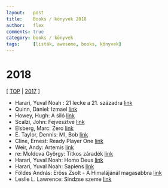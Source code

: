 ```yaml
---
layout:   post
title:    Books / könyvek 2018
author:   flex
comments: true
category: books / könyvek
tags:     [listák, awesome, books, könyvek]
---
```


<link rel='stylesheet' href='unitegallery/css/unite-gallery.css' type='text/css' /> 
<link rel='stylesheet' href='unitegallery/themes/default/ug-theme-default.css' type='text/css' /> 

<script type='text/javascript' src='unitegallery/js/jquery-11.0.min.js'></script>
<script type='text/javascript' src='unitegallery/js/unitegallery.min.js'></script> 
<script type='text/javascript' src='unitegallery/themes/tiles/ug-theme-tiles.js'></script>

# 2018

[ [TOP](TOP_books.html) | [2017](2017_books.html) ]

<div id="gallery2018" style="display:none; margin-bottom: .7em; margin-left: 1.5%; margin-right: 1.5%; margin-top: .5em;">

<img alt="Harari, Yuval Noah : 21 lecke a 21. századra" src="images/books/2018/21_lecke_a_21_szazadra.jpg" data-image="images/movies/2018/21_lecke_a_21_szazadra_ORIGINAL.jpg" data-description="Harari, Yuval Noah : 21 lecke a 21. századra">
<img alt="Quinn, Daniel: Izmael" src="images/books/2018/izmael.jpg" data-image="images/movies/2018/izmael_ORIGINAL.jpg" data-description="Quinn, Daniel: Izmael">
<img alt="Howey, Hugh: A siló" src="images/books/2018/a_silo.jpg" data-image="images/movies/2018/a_silo_ORIGINAL.jpg" data-description="Howey, Hugh: A siló">
<img alt="Scalzi, John: Fejvesztve" src="images/books/2018/fejvesztve.jpg" data-image="images/movies/2018/fejvesztve_ORIGINAL.jpg" data-description="Scalzi, John: Fejvesztve">
<img alt="Elsberg, Marc: Zero" src="images/books/2018/zero.jpg" data-image="images/movies/2018/zero_ORIGINAL.jpg" data-description="Elsberg, Marc: Zero">
<img alt="E. Taylor, Dennis: MI, Bob" src="images/books/2018/mi_bob.jpg" data-image="images/movies/2018/mi_bob_ORIGINAL.jpg" data-description="E. Taylor, Dennis: MI, Bob">
<img alt="Cline, Ernest: Ready Player One" src="images/books/2018/ready_player_one.jpg" data-image="images/movies/2018/ready_player_one_ORIGINAL.jpg" data-description="Cline, Ernest: Ready Player One">
<img alt="Weir, Andy: Artemis" src="images/books/2018/artemis.jpg" data-image="images/movies/2018/artemis_ORIGINAL.jpg" data-description="Weir, Andy: Artemis">
<img alt="re: Moldova György: Titkos záradék" src="images/books/2018/titkos_zaradek.jpg" data-image="images/movies/2018/titkos_zaradek_ORIGINAL.jpg" data-description="re: Moldova György: Titkos záradék">
<img alt="Harari, Yuval Noah: Homo Deus" src="images/books/2018/homo_deus.jpg" data-image="images/movies/2018/home_deus_ORIGINAL.jpg" data-description="Harari, Yuval Noah: Homo Deus">
<img alt="Harari, Yuval Noah: Sapiens" src="images/books/2018/sapiens.jpg" data-image="images/movies/2018/sapiens_ORIGINAL.jpg" data-description="Harari, Yuval Noah: Sapiens">
<img alt="Földes András: Erőss Zsolt - A Himalájánál magasabbra" src="images/books/2018/eross_zsolt.jpg" data-image="images/movies/2018/eross_zsolt_ORIGINAL.jpg" data-description="Földes András: Erőss Zsolt - A Himalájánál magasabbra">
<img alt="Leslie L. Lawrence: Sindzse szeme" src="images/books/2018/sindzse_szeme.jpg" data-image="images/movies/2018/sindzse_szeme_ORIGINAL.jpg" data-description="Leslie L. Lawrence: Sindzse szeme">

</div>

<div class="newspaper2">

<ul>

<li>Harari, Yuval Noah : 21 lecke a 21. századra <a href="https://animuscentral.hu/konyv/21-lecke-a-21-szazadra">link</a></li>
<li>Quinn, Daniel: Izmael <a href="https://hu.wikipedia.org/wiki/Izmael_(k%C3%B6nyv)">link</a></li>
<li>Howey, Hugh: A siló <a href="https://moly.hu/sorozatok/a-silo">link</a></li>
<li>Scalzi, John: Fejvesztve <a href="https://www.agavekonyvek.hu/konyvek/fejvesztve">link</a></li>
<li>Elsberg, Marc: Zero <a href="https://animuscentral.hu/konyv/zero">link</a></li>
<li>E. Taylor, Dennis: MI, Bob <a href="https://galaktikabolt.hu/termek/mi-bob/">link</a></li>
<li>Cline, Ernest: Ready Player One <a href="https://www.agavekonyvek.hu/konyvek/ready-player-one">link</a></li>
<li>Weir, Andy: Artemis <a href="https://fumax.hu/termek/andy_weir_artemis.html">link</a></li>
<li>re: Moldova György: Titkos záradék <a href="https://moly.hu/konyvek/moldova-gyorgy-titkos-zaradek">link</a></li>
<li>Harari, Yuval Noah: Homo Deus <a href="https://animuscentral.hu/konyv/homo-deus">link</a></li>
<li>Harari, Yuval Noah: Sapiens <a href="https://animuscentral.hu/konyv/sapiens">link</a></li>
<li>Földes András: Erőss Zsolt - A Himalájánál magasabbra <a href="https://bookline.hu/product/home.action?_v=Foldes_Andras_Eross_Zsolt_A_legnagyob&id=122382&type=22">link</a></li>
<li>Leslie L. Lawrence: Sindzse szeme <a href="https://moly.hu/konyvek/leslie-l-lawrence-sindzse-szeme">link</a></li>

</ul>

</div>

<script type="text/javascript"> 
											   
	jQuery( document ).ready( function() { jQuery( "#gallery2018" ).unitegallery( {

		tiles_space_between_cols:      10,
		tiles_justified_space_between: 10,
		//tiles_col_width:               500,
		tile_enable_shadow:            true,
			tile_shadow_h: 			   3,			//position of horizontal shadow
			tile_shadow_v: 			   3,			//position of vertical shadow
			tile_shadow_blur: 		   5,			//shadow blur
			tile_shadow_spread: 	   2,			//shadow spread
			tile_shadow_color: 		   "#2B2B2B",	//shadow color

		theme_gallery_padding:         0,
		tiles_type: 				   "justified",

		gallery_width: 				   "100%",
		tiles_exact_width: 			   false,

		gallery_control_keyboard:      true,

	} ) } );

</script>